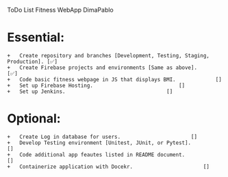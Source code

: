 ToDo List Fitness WebApp DimaPablo

Essential:
===========================================================================================================
	+	Create repository and branches [Development, Testing, Staging, Production].	[✅]
	+	Create Firebase projects and environments [Same as above].			[✅]
	+	Code basic fitness webpage in JS that displays BMI.				[]
	+	Set up Firebase Hosting.							[]
	+	Set up Jenkins.									[]

Optional:
===========================================================================================================
	+	Create Log in database for users.						[]
	+	Develop Testing environment [Unitest, JUnit, or Pytest].			[]
	+	Code additional app feautes listed in README document.				[]
	+	Containerize application with Docekr.						[]